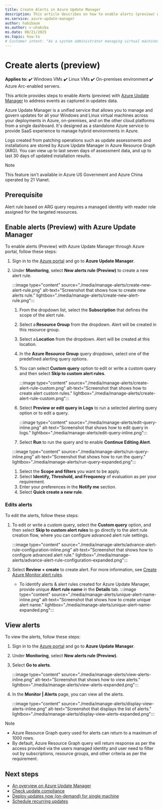 ```yaml
---
title: Create Alerts in Azure Update Manager
description: This article describes on how to enable alerts (preview) with Azure Update Manager to address events as captured in updates data. 
ms.service: azure-update-manager
author: habibaum
ms.author: v-uhabiba
ms.date: 08/21/2025
ms.topic: how-to
# Customer intent: "As a system administrator managing virtual machines, I want to enable alerts using Update Manager, so that I can efficiently monitor and respond to update-related events across my hybrid cloud environment."
---
```


# Create alerts (preview)

**Applies to:** :heavy_check_mark: Windows VMs :heavy_check_mark: Linux VMs :heavy_check_mark: On-premises environment :heavy_check_mark: Azure Arc-enabled servers.

This article provides steps to enable Alerts (preview) with [Azure Update Manager](overview.md) to address events as captured in updates data.

Azure Update Manager is a unified service that allows you to manage and govern updates for all your Windows and Linux virtual machines across your deployments in Azure, on-premises, and on the other cloud platforms from a single dashboard. It's designed as a standalone Azure service to provide SaaS experience to manage hybrid environments in Azure.

Logs created from patching operations such as update assessments and installations are stored by Azure Update Manager in Azure Resource Graph (ARG). You can view up to last seven days of assessment data, and up to last 30 days of updated installation results.

> [!NOTE]
> This feature isn't available in Azure US Government and Azure China operated by 21 Vianet.

## Prerequisite

Alert rule based on ARG query requires a managed identity with reader role assigned for the targeted resources.

## Enable alerts (Preview) with Azure Update Manager

To enable alerts (Preview) with Azure Update Manager through Azure portal, follow these steps:

1. Sign in to the [Azure portal](https://portal.azure.com) and go to **Azure Update Manager**.
1. Under **Monitoring**, select **New alerts rule (Preview)** to create a new alert rule.
   
   :::image type="content" source="./media/manage-alerts/create-new-alert-rule.png" alt-text="Screenshot that shows how to create new alerts rule." lightbox="./media/manage-alerts/create-new-alert-rule.png":::
 
    1. From the dropdown list, select the **Subscription** that defines the scope of the alert rule.
    1. Select a **Resource Group** from the dropdown. Alert will be created in this resource group.
    1. Select a **Location** from the dropdown. Alert will be created at this location. 
    1. In the **Azure Resource Group** query dropdown, select one of the predefined alerting query options.
    1. You can select **Custom query** option to edit or write a custom query and then select **Skip to custom alert rules**.
    
       :::image type="content" source="./media/manage-alerts/create-alert-rule-custom.png" alt-text="Screenshot that shows how to create alert custom rules." lightbox="./media/manage-alerts/create-alert-rule-custom.png":::
    
    1. Select **Preview or edit query in Logs** to run a selected alerting query option or to edit a query.
    
       :::image type="content" source="./media/manage-alerts/edit-query-inline.png" alt-text="Screenshot that shows how to edit query in logs." lightbox="./media/manage-alerts/edit-query-inline.png":::

    1. Select **Run** to run the query and to enable **Continue Editing Alert**.
   
     :::image type="content" source="./media/manage-alerts/run-query-inline.png" alt-text="Screenshot that shows how to run the query." lightbox="./media/manage-alerts/run-query-expanded.png":::

    1. Select the **Scope and filters** you want to be apply.
    1. Select **Identify, Threshold, and Frequency** of evaluation as per your requirement.
    1. Enter your preferences in the **Notify me** section.
    1. Select **Quick create a new rule**.     

### Edits alerts 

To edit the alerts, follow these steps:

1. To edit or write a custom query, select the **Custom query** option, and then select **Skip to custom alert rules** to go directly to the alert rule creation flow, where you can configure advanced alert rule settings. 
      
   :::image type="content" source="./media/manage-alerts/advance-alert-rule-configuration-inline.png" alt-text="Screenshot that shows how to configure advanced alert rule." lightbox="./media/manage-alerts/advance-alert-rule-configuration-expanded.png":::
   
2. Select **Review + create** to create alert. For more information, see [Create Azure Monitor alert rules](/azure/azure-monitor/alerts/alerts-create-log-alert-rule#configure-alert-rule-conditions).
    - To identify alerts & alert rules created for Azure Update Manager, provide unique **Alert rule name** in the **Details** tab.
        :::image type="content" source="./media/manage-alerts/unique-alert-name-inline.png" alt-text="Screenshot that shows how to create unique alert name." lightbox="./media/manage-alerts/unique-alert-name-expanded.png":::


## View alerts

To view the alerts, follow these steps:

1. Sign in to the [Azure portal](https://portal.azure.com) and go to **Azure Update Manager**.
1. Under **Monitoring**, select **New alerts rule (Preview)**.
1. Select **Go to alerts**.

   :::image type="content" source="./media/manage-alerts/view-alerts-inline.png" alt-text="Screenshot that shows how to view alerts." lightbox="./media/manage-alerts/view-alerts-expanded.png":::
    
1. In the **Monitor | Alerts** page, you can view all the alerts.

   :::image type="content" source="./media/manage-alerts/display-view-alerts-inline.png" alt-text="Screenshot that displays the list of alerts." lightbox="./media/manage-alerts/display-view-alerts-expanded.png":::


> [!NOTE]
> - Azure Resource Graph query used for alerts can return to a maximum of 1000 rows.
> - By default, Azure Resource Graph query will return response as per the access provided via the users managed identity and user need to filter out by subscriptions, resource groups, and other criteria as per the requirement.
## Next steps

* [An overview on Azure Update Manager](overview.md)
* [Check update compliance](view-updates.md)
* [Deploy updates now (on-demand) for single machine](deploy-updates.md)
* [Schedule recurring updates](scheduled-patching.md)